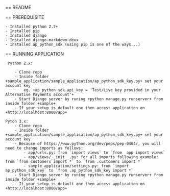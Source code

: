 == README

== PREREQUISITE

    - Installed python 2.7+
    - Installed pip
    - Installed django
    - Installed django-markdown-deux
    - Installed ap_python_sdk (using pip is one of the ways...)

== RUNNING APPLICATION

     Python 2.x:

        - Clone repo
        - Inside folder +sample_application/sample_application/ap_python_sdk_key.py+ set your account key
            eg. +ap_python_sdk.api_key = 'Test/Live key provided in your Alternative Payments account'+
        - Start Django server by runing +python manage.py runserver+ from inside folder +sample+
        - If your setup is default one then access application on +http://localhost:8000/app+

    Pyton 3.x:
        - Clone repo
        - Inside folder +sample_application/sample_application/ap_python_sdk_key.py+ set your account key
        - Because of https://www.python.org/dev/peps/pep-0404/, you will need to change imports as follows:
            - app/urls.py: from `import views` to `from  app import views`
            - app/views/__init__.py: for all imports following example: from `from customers import *` to `from .customers import *`
            - sample_application/settings.py: from `import ap_python_sdk_key` to `from .ap_python_sdk_key import *`
        - Start Django server by runing +python manage.py runserver+ from inside folder +sample+
        - If your setup is default one then access application on +http://localhost:8000/app+